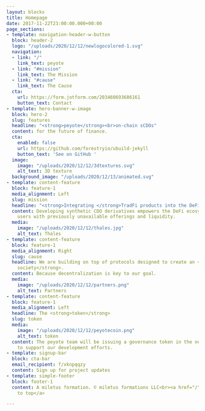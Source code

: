 ```yaml
---
layout: blocks
title: Homepage
date: 2017-11-22T23:00:00.000+00:00
page_sections:
- template: navigation-header-w-button
  block: header-2
  logo: "/uploads/2020/12/12/newlogocolored-1.svg"
  navigation:
  - link: "/"
    link_text: peyote
  - link: "#mission"
    link_text: The Mission
  - link: "#cause"
    link_text: The Cause
  cta:
    url: https://form.jotform.com/203460693686161
    button_text: Contact
- template: hero-banner-w-image
  block: hero-2
  slug: features
  headline: "<strong>peyote</strong><br>on-chain sCDOs"
  content: for the future of finance.
  cta:
    enabled: false
    url: https://github.com/forestryio/ubuild-jekyll
    button_text: 'See on GitHub '
  image:
    image: "/uploads/2020/12/12/3dtextures.svg"
    alt_text: 3D texture
  background_image: "/uploads/2020/12/13/animated.svg"
- template: content-feature
  block: feature-1
  media_alignment: Left
  slug: mission
  headline: "<strong>Integrating </strong>TradFi products into the DeFi ecosystem<br>"
  content: Developing synthetic CDO derivatives empowers the DeFi ecosystem and its
    users with previously unavailable offerings and liquidity.
  media:
    image: "/uploads/2020/12/12/thales.jpg"
    alt_text: Thales
- template: content-feature
  block: feature-1
  media_alignment: Right
  slug: cause
  headline: We are building on top of protocols designed to create an <strong>open
    society</strong>.
  content: Because decentralization is key to our goal.
  media:
    image: "/uploads/2020/12/12/partners.png"
    alt_text: Partners
- template: content-feature
  block: feature-1
  media_alignment: Left
  headline: The <strong>token</strong>
  slug: token
  media:
    image: "/uploads/2020/12/12/peyotecoin.png"
    alt_text: token
  content: The peyote team will be issuing a governance token in the near future,
    to support our development efforts.
- template: signup-bar
  block: cta-bar
  email_recipient: f/xknpqqzy
  content: Sign up for project updates
- template: simple-footer
  block: footer-1
  content: A miletus formation. © miletus formations LLC<br><a href="/" title="">Back
    to top</a>

---
```

